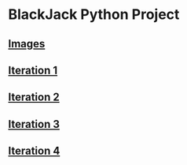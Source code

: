 # BlackJack Python Project

## [Images](https://github.com/JMorr4/Computer-Science/blob/main/Contents/BlackJack%20Project/Images.md)

## [Iteration 1](https://github.com/JMorr4/Computer-Science/blob/main/Contents/BlackJack%20Project/Iteration%201.md)

## [Iteration 2](https://github.com/JMorr4/Computer-Science/blob/main/Contents/BlackJack%20Project/Iteration%202.md)

## [Iteration 3](https://github.com/JMorr4/Computer-Science/blob/main/Contents/BlackJack%20Project/Iteration%203.md)

## [Iteration 4](https://github.com/JMorr4/Computer-Science/blob/main/Contents/BlackJack%20Project/Iteration%204.md)

